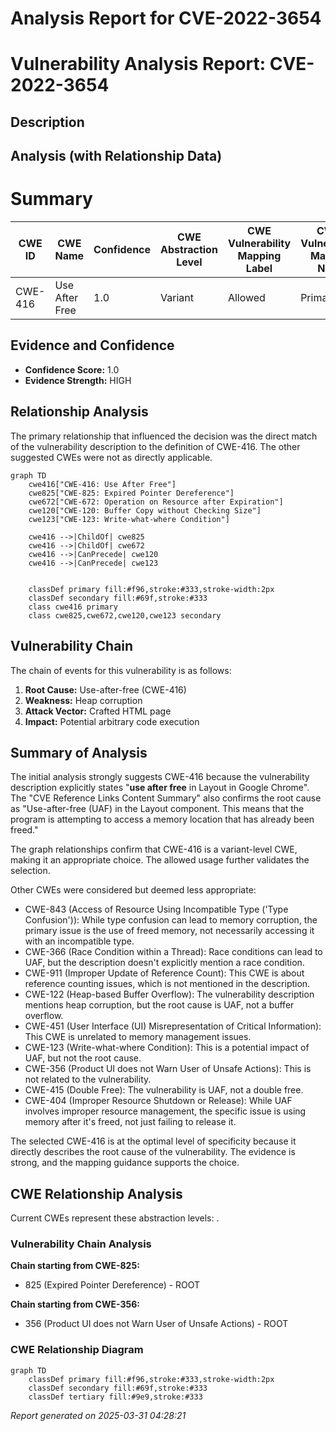 # Analysis Report for CVE-2022-3654

# Vulnerability Analysis Report: CVE-2022-3654

## Description



## Analysis (with Relationship Data)

# Summary
| CWE ID | CWE Name | Confidence | CWE Abstraction Level | CWE Vulnerability Mapping Label | CWE-Vulnerability Mapping Notes |
|---|---|---|---|---|---|
| CWE-416 | Use After Free | 1.0 | Variant | Allowed | Primary CWE |

## Evidence and Confidence

*   **Confidence Score:** 1.0
*   **Evidence Strength:** HIGH

## Relationship Analysis
The primary relationship that influenced the decision was the direct match of the vulnerability description to the definition of CWE-416. The other suggested CWEs were not as directly applicable.

```mermaid
graph TD
    cwe416["CWE-416: Use After Free"]
    cwe825["CWE-825: Expired Pointer Dereference"]
    cwe672["CWE-672: Operation on Resource after Expiration"]
    cwe120["CWE-120: Buffer Copy without Checking Size"]
    cwe123["CWE-123: Write-what-where Condition"]

    cwe416 -->|ChildOf| cwe825
    cwe416 -->|ChildOf| cwe672
    cwe416 -->|CanPrecede| cwe120
    cwe416 -->|CanPrecede| cwe123
    

    classDef primary fill:#f96,stroke:#333,stroke-width:2px
    classDef secondary fill:#69f,stroke:#333
    class cwe416 primary
    class cwe825,cwe672,cwe120,cwe123 secondary
```

## Vulnerability Chain
The chain of events for this vulnerability is as follows:
1.  **Root Cause:** Use-after-free (CWE-416)
2.  **Weakness:** Heap corruption
3.  **Attack Vector:** Crafted HTML page
4.  **Impact:** Potential arbitrary code execution

## Summary of Analysis
The initial analysis strongly suggests CWE-416 because the vulnerability description explicitly states "**use after free** in Layout in Google Chrome". The "CVE Reference Links Content Summary" also confirms the root cause as "Use-after-free (UAF) in the Layout component. This means that the program is attempting to access a memory location that has already been freed."

The graph relationships confirm that CWE-416 is a variant-level CWE, making it an appropriate choice. The allowed usage further validates the selection.

Other CWEs were considered but deemed less appropriate:

*   CWE-843 (Access of Resource Using Incompatible Type ('Type Confusion')): While type confusion can lead to memory corruption, the primary issue is the use of freed memory, not necessarily accessing it with an incompatible type.
*   CWE-366 (Race Condition within a Thread): Race conditions can lead to UAF, but the description doesn't explicitly mention a race condition.
*   CWE-911 (Improper Update of Reference Count): This CWE is about reference counting issues, which is not mentioned in the description.
*   CWE-122 (Heap-based Buffer Overflow): The vulnerability description mentions heap corruption, but the root cause is UAF, not a buffer overflow.
*   CWE-451 (User Interface (UI) Misrepresentation of Critical Information): This CWE is unrelated to memory management issues.
*   CWE-123 (Write-what-where Condition): This is a potential impact of UAF, but not the root cause.
*   CWE-356 (Product UI does not Warn User of Unsafe Actions): This is not related to the vulnerability.
*   CWE-415 (Double Free): The vulnerability is UAF, not a double free.
*   CWE-404 (Improper Resource Shutdown or Release): While UAF involves improper resource management, the specific issue is using memory after it's freed, not just failing to release it.

The selected CWE-416 is at the optimal level of specificity because it directly describes the root cause of the vulnerability. The evidence is strong, and the mapping guidance supports the choice.


## CWE Relationship Analysis

Current CWEs represent these abstraction levels: .


### Vulnerability Chain Analysis

**Chain starting from CWE-825:**
- 825 (Expired Pointer Dereference) - ROOT


**Chain starting from CWE-356:**
- 356 (Product UI does not Warn User of Unsafe Actions) - ROOT



### CWE Relationship Diagram

```mermaid
graph TD
    classDef primary fill:#f96,stroke:#333,stroke-width:2px
    classDef secondary fill:#69f,stroke:#333
    classDef tertiary fill:#9e9,stroke:#333
```



*Report generated on 2025-03-31 04:28:21*
